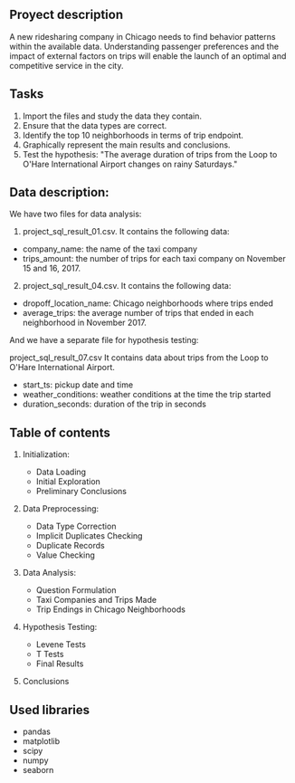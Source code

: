 ## Proyect description

A new ridesharing company in Chicago needs to find behavior patterns within the available data. Understanding passenger preferences and the impact of external factors on trips will enable the launch of an optimal and competitive service in the city.

## Tasks

1. Import the files and study the data they contain.
2. Ensure that the data types are correct.
3. Identify the top 10 neighborhoods in terms of trip endpoint.
4. Graphically represent the main results and conclusions.
5. Test the hypothesis: "The average duration of trips from the Loop to O'Hare International Airport changes on rainy Saturdays."

## Data description:

We have two files for data analysis:

1. project_sql_result_01.csv. It contains the following data:

- company_name: the name of the taxi company
- trips_amount: the number of trips for each taxi company on November 15 and 16, 2017.

2. project_sql_result_04.csv. It contains the following data:

- dropoff_location_name: Chicago neighborhoods where trips ended
- average_trips: the average number of trips that ended in each neighborhood in November 2017.

And we have a separate file for hypothesis testing:

project_sql_result_07.csv
It contains data about trips from the Loop to O'Hare International Airport.

- start_ts: pickup date and time
- weather_conditions: weather conditions at the time the trip started
- duration_seconds: duration of the trip in seconds

## Table of contents

 1. Initialization:
 
    - Data Loading
    - Initial Exploration
    - Preliminary Conclusions
    
3. Data Preprocessing:
 
    - Data Type Correction
    - Implicit Duplicates Checking
    - Duplicate Records
    - Value Checking
 
 4. Data Analysis:
 
    - Question Formulation
    - Taxi Companies and Trips Made
    - Trip Endings in Chicago Neighborhoods
    
 5. Hypothesis Testing:
 
    - Levene Tests
    - T Tests
    - Final Results
    
 6. Conclusions

## Used libraries

- pandas 
- matplotlib
- scipy
- numpy
- seaborn

